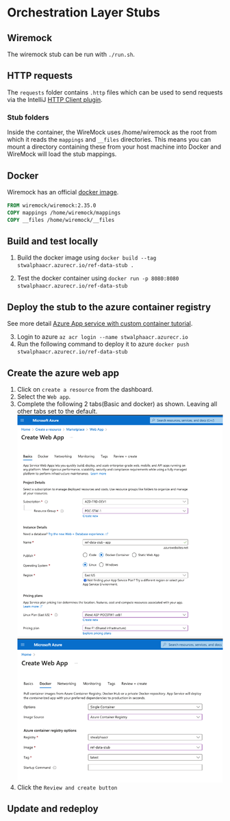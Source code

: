 # Orchestration Layer Stubs

## Wiremock

The wiremock stub can be run with `./run.sh`.

## HTTP requests

The `requests` folder contains `.http` files which can be used to send requests via the IntelliJ
[HTTP Client plugin](https://www.jetbrains.com/help/idea/http-client-in-product-code-editor.html).

### Stub folders

Inside the container, the WireMock uses /home/wiremock as the root from which it reads
the `mappings` and `__files` directories. This means you can mount a directory containing these from
your host machine into Docker and WireMock will load the stub mappings.

## Docker

Wiremock has an official [docker image](https://wiremock.org/docs/docker/).

```dockerfile
FROM wiremock/wiremock:2.35.0
COPY mappings /home/wiremock/mappings
COPY __files /home/wiremock/__files
```

## Build and test locally

1. Build the docker image using 
`docker build --tag stwalphaacr.azurecr.io/ref-data-stub .`

2. Test the docker container using 
`docker run -p 8080:8080 stwalphaacr.azurecr.io/ref-data-stub`

## Deploy the stub to the azure container registry

See more detail [Azure App service with custom container tutorial](https://learn.microsoft.com/en-us/azure/app-service/tutorial-custom-container?tabs=azure-portal&pivots=container-linux).

3. Login to azure
`az acr login --name stwalphaacr.azurecr.io`
4. Run the following command to deploy it to azure
`docker push stwalphaacr.azurecr.io/ref-data-stub`

## Create the azure web app

1. Click on `create a resource` from the dashboard. 
2. Select the `Web app`.
3. Complete the following 2 tabs(Basic and docker) as shown. Leaving all other tabs set to the default.
![Build Id as image tag](screenshots/create-web-app-basics.png)
![Update App service image](screenshots/create-web-app-docker.png)
4. Click the `Review and create button`

## Update and redeploy


